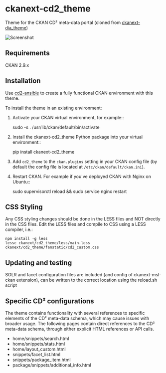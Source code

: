 # ckanext-cd2_theme

    
Theme for the CKAN CD² meta-data portal (cloned from [ckanext-dia_theme](https://github.com/data-govt-nz/ckanext-dia_theme))

![Screenshot](https://github.com/UtrechtUniversity/ckanext-cd2_theme/blob/main/ckanext/cd2_theme/public/img/screenshot.png?raw=true)


## Requirements

CKAN 2.9.x


## Installation

Use [cd2-ansible](https://github.com/UtrechtUniversity/cd2-ansible) to create a fully functional CKAN environment with this theme. 

To install the theme in an existing environment:

1. Activate your CKAN virtual environment, for example::

     sudo -s
     . /usr/lib/ckan/default/bin/activate

2. Install the ckanext-cd2_theme Python package into your virtual environment::

     pip install ckanext-cd2_theme

3. Add ``cd2_theme`` to the ``ckan.plugins`` setting in your CKAN
   config file (by default the config file is located at
   ``/etc/ckan/default/ckan.ini``).

4. Restart CKAN. For example if you've deployed CKAN with Nginx on Ubuntu::

    sudo supervisorctl reload && sudo service nginx restart


## CSS Styling

Any CSS styling changes should be done in the LESS files and NOT directly in the CSS files. Edit the LESS files and compile to CSS using a LESS compiler, i.e.:

    npm install -g less
    lessc ckanext/cd2_theme/less/main.less ckanext/cd2_theme/fanstatic/cd2_custom.css


## Updating and testing

SOLR and facet configuration files are included (and config of ckanext-msl-ckan extension), can be written to the correct location using the reload.sh script


## Specific CD² configurations

The theme contains functionality with several references to specific elements of the CD² meta-data schema, which may cause issues with broader usage. The following pages contain direct references to the CD² meta-data schema, through either explicit HTML references or API calls.
 
 - home/snippets/search.html
 - home/snippets/stats.html
 - home/layout_custom.html
 - snippets/facet_list.html
 - snippets/package_item.html
 - package/snippets/additional_info.html
 
